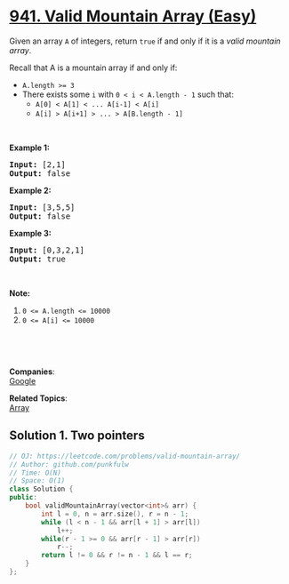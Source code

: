 # [941. Valid Mountain Array (Easy)](https://leetcode.com/problems/valid-mountain-array/)

<p>Given an array <code>A</code> of integers, return <code>true</code> if and only if it is a <em>valid mountain array</em>.</p>

<p>Recall that A is a mountain array if and only if:</p>

<ul>
	<li><code>A.length &gt;= 3</code></li>
	<li>There exists some <code>i</code> with&nbsp;<code>0 &lt; i&nbsp;&lt; A.length - 1</code>&nbsp;such that:
	<ul>
		<li><code>A[0] &lt; A[1] &lt; ... A[i-1] &lt; A[i] </code></li>
		<li><code>A[i] &gt; A[i+1] &gt; ... &gt; A[B.length - 1]</code></li>
	</ul>
	</li>
</ul>

<p>&nbsp;</p>

<p><strong>Example 1:</strong></p>

<pre><strong>Input: </strong><span id="example-input-1-1">[2,1]</span>
<strong>Output: </strong><span id="example-output-1">false</span>
</pre>

<div>
<p><strong>Example 2:</strong></p>

<pre><strong>Input: </strong><span id="example-input-2-1">[3,5,5]</span>
<strong>Output: </strong><span id="example-output-2">false</span>
</pre>

<div>
<p><strong>Example 3:</strong></p>

<pre><strong>Input: </strong><span id="example-input-3-1">[0,3,2,1]</span>
<strong>Output: </strong><span id="example-output-3">true</span></pre>
</div>
</div>

<p>&nbsp;</p>

<p><strong>Note:</strong></p>

<ol>
	<li><code>0 &lt;= A.length &lt;= 10000</code></li>
	<li><code>0 &lt;= A[i] &lt;= 10000&nbsp;</code></li>
</ol>

<div>
<p>&nbsp;</p>

<div>
<div>&nbsp;</div>
</div>
</div>

**Companies**:  
[Google](https://leetcode.com/company/google)

**Related Topics**:  
[Array](https://leetcode.com/tag/array/)

## Solution 1. Two pointers

```cpp
// OJ: https://leetcode.com/problems/valid-mountain-array/
// Author: github.com/punkfulw
// Time: O(N)
// Space: O(1)
class Solution {
public:
    bool validMountainArray(vector<int>& arr) {
        int l = 0, n = arr.size(), r = n - 1;
        while (l < n - 1 && arr[l + 1] > arr[l])
            l++;
        while(r - 1 >= 0 && arr[r - 1] > arr[r])
            r--;
        return l != 0 && r != n - 1 && l == r;
    }
};
```
